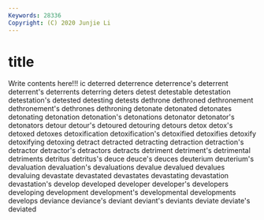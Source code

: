 ```yaml
---
Keywords: 28336
Copyright: (C) 2020 Junjie Li
---
```


# title

Write contents here!!!
ic 
deterred 
deterrence 
deterrence's 
deterrent 
deterrent's 
deterrents
deterring 
deters 
detest 
detestable 
detestation 
detestation's 
detested 
detesting 
detests 
dethrone
dethroned 
dethronement 
dethronement's 
dethrones 
dethroning 
detonate 
detonated 
detonates 
detonating 
detonation
detonation's 
detonations 
detonator 
detonator's 
detonators 
detour 
detour's 
detoured 
detouring 
detours
detox 
detox's 
detoxed 
detoxes 
detoxification 
detoxification's 
detoxified 
detoxifies 
detoxify 
detoxifying
detoxing 
detract 
detracted 
detracting 
detraction 
detraction's 
detractor 
detractor's 
detractors 
detracts
detriment 
detriment's 
detrimental 
detriments 
detritus 
detritus's 
deuce 
deuce's 
deuces 
deuterium
deuterium's 
devaluation 
devaluation's 
devaluations 
devalue 
devalued 
devalues 
devaluing 
devastate 
devastated
devastates 
devastating 
devastation 
devastation's 
develop 
developed 
developer 
developer's 
developers 
developing
development 
development's 
developmental 
developments 
develops 
deviance 
deviance's 
deviant 
deviant's 
deviants
deviate 
deviate's 
deviated 
